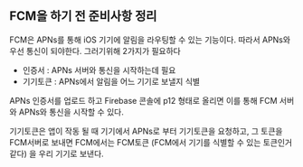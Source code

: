 ## FCM을 하기 전 준비사항 정리

FCM은 APNs를 통해 iOS 기기에 알림을 라우팅할 수 있는 기능이다.
따라서 APNs와 우선 통신이 되야한다. 그러기위해 2가지가 필요하다

* 인증서 : APNs 서버와 통신을 시작하는데 필요
* 기기토큰 : APNs에서 알림을 어느 기기로 보낼지 식별

APNs 인증서를 업로드 하고 Firebase 콘솔에 p12 형태로 올리면 이를 통해 FCM 서버와 APNs와 통신을 시작할 수 있다.

기기토큰은 앱이 작동 될 때 기기에서 APNs로 부터 기기토큰을 요청하고, 그 토큰을 FCM서버로 보내면 FCM에서는 FCM토큰 (FCM에서 기기를 식별할 수 있는 토큰인거 같다) 을 우리 기기로 보낸다.
